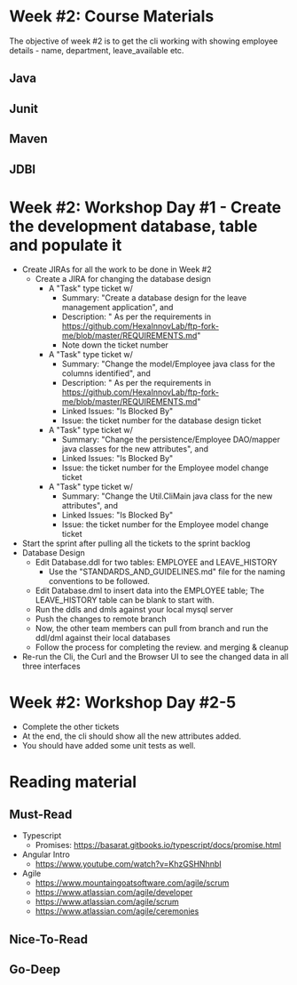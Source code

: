 # Week #2: Course Materials

The objective of week #2 is to get the cli working with showing employee details - name, department, leave_available etc.

## Java

## Junit

## Maven

## JDBI

# Week #2: Workshop Day #1 - Create the development database, table and populate it
  * Create JIRAs for all the work to be done in Week #2 
    * Create a JIRA for changing the database design
       * A "Task" type ticket w/ 
          * Summary: "Create a database design for the leave management application", and 
          * Description: " As per the requirements in https://github.com/HexaInnovLab/ftp-fork-me/blob/master/REQUIREMENTS.md"
          * Note down the ticket number
       * A "Task" type ticket w/ 
          * Summary: "Change the model/Employee java class for the columns identified", and 
          * Description: " As per the requirements in https://github.com/HexaInnovLab/ftp-fork-me/blob/master/REQUIREMENTS.md"
          * Linked Issues: "Is Blocked By"
          * Issue: the ticket number for the database design ticket
       * A "Task" type ticket w/ 
          * Summary: "Change the persistence/Employee DAO/mapper java classes for the new attributes", and 
          * Linked Issues: "Is Blocked By"
          * Issue: the ticket number for the Employee model change ticket
       * A "Task" type ticket w/ 
          * Summary: "Change the Util.CliMain java class for the new attributes", and 
          * Linked Issues: "Is Blocked By"
          * Issue: the ticket number for the Employee model change ticket          
  * Start the sprint after pulling all the tickets to the sprint backlog
  * Database Design
     * Edit Database.ddl for two tables: EMPLOYEE and LEAVE_HISTORY
        * Use the "STANDARDS_AND_GUIDELINES.md" file for the naming conventions to be followed.
     * Edit Database.dml to insert data into the EMPLOYEE table; The LEAVE_HISTORY table can be blank to start with.
     * Run the ddls and dmls against your local mysql server
     * Push the changes to remote branch
     * Now, the other team members can pull from branch and run the ddl/dml against their local databases
     * Follow the process for completing the review. and merging & cleanup
  * Re-run the Cli, the Curl and the Browser UI to see the changed data in all three interfaces

# Week #2: Workshop Day #2-5

  * Complete the other tickets
  * At the end, the cli should show all the new attributes added.
  * You should have added some unit tests as well.
     
# Reading material

## Must-Read

  * Typescript
    * Promises: https://basarat.gitbooks.io/typescript/docs/promise.html
  * Angular Intro
    * https://www.youtube.com/watch?v=KhzGSHNhnbI
  * Agile
    * https://www.mountaingoatsoftware.com/agile/scrum
    * https://www.atlassian.com/agile/developer
    * https://www.atlassian.com/agile/scrum
    * https://www.atlassian.com/agile/ceremonies

## Nice-To-Read

## Go-Deep

  

